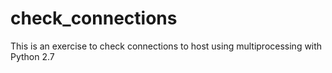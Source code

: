 # check_connections
This is an exercise to check connections to host using multiprocessing with Python 2.7
